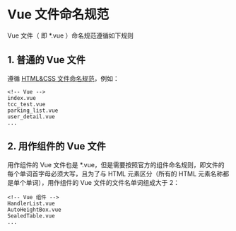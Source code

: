 <!--
 * @Author: ReturnMars
 * @Date: 2023-06-06 09:37:16
 * @LastEditors: ReturnMars
 * @LastEditTime: 2023-06-06 11:08:20
 * @Description: 命名规范-Vue命名规范
-->

# Vue 文件命名规范

Vue 文件（ 即 \*.vue ）命名规范遵循如下规则

## 1. 普通的 Vue 文件

遵循 [HTML&CSS 文件命名规范](/content/%E5%91%BD%E5%90%8D%E8%A7%84%E8%8C%83/HTML%26CSS%E6%96%87%E4%BB%B6%E5%91%BD%E5%90%8D%E8%A7%84%E8%8C%83/index.md)，例如：

```
<!-- Vue -->
index.vue
tcc_test.vue
parking_list.vue
user_detail.vue
...
```

## 2. 用作组件的 Vue 文件

用作组件的 Vue 文件也是 \*.vue，但是需要按照官方的组件命名规则，即文件的每个单词首字母必须大写，且为了与 HTML 元素区分（所有的 HTML 元素名称都是单个单词），用作组件的 Vue 文件的文件名单词组成大于 2：

```
<!-- Vue 组件 -->
HandlerList.vue
AutoHeightBox.vue
SealedTable.vue
...
```
